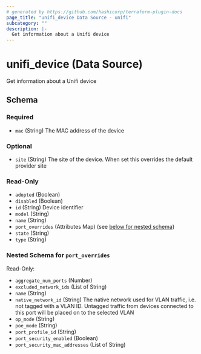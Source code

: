 ```yaml
---
# generated by https://github.com/hashicorp/terraform-plugin-docs
page_title: "unifi_device Data Source - unifi"
subcategory: ""
description: |-
  Get information about a Unifi device
---
```


# unifi_device (Data Source)

Get information about a Unifi device



<!-- schema generated by tfplugindocs -->
## Schema

### Required

- `mac` (String) The MAC address of the device

### Optional

- `site` (String) The site of the device. When set this overrides the default provider site

### Read-Only

- `adopted` (Boolean)
- `disabled` (Boolean)
- `id` (String) Device identifier
- `model` (String)
- `name` (String)
- `port_overrides` (Attributes Map) (see [below for nested schema](#nestedatt--port_overrides))
- `state` (String)
- `type` (String)

<a id="nestedatt--port_overrides"></a>
### Nested Schema for `port_overrides`

Read-Only:

- `aggregate_num_ports` (Number)
- `excluded_network_ids` (List of String)
- `name` (String)
- `native_network_id` (String) The native network used for VLAN traffic, i.e. not tagged with a VLAN ID. Untagged traffic from devices connected to this port will be placed on to the selected VLAN
- `op_mode` (String)
- `poe_mode` (String)
- `port_profile_id` (String)
- `port_security_enabled` (Boolean)
- `port_security_mac_addresses` (List of String)
